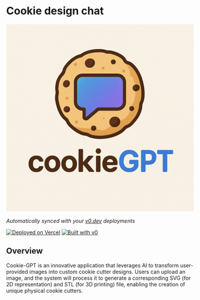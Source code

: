 # Cookie design chat

![logo](./public/logo.png)

_Automatically synced with your [v0.dev](https://v0.dev) deployments_

[![Deployed on Vercel](https://img.shields.io/badge/Deployed%20on-Vercel-black?style=for-the-badge&logo=vercel)](https://vercel.com/ufoo68s-projects/v0-cookie-design-chat)
[![Built with v0](https://img.shields.io/badge/Built%20with-v0.dev-black?style=for-the-badge)](https://v0.dev/chat/projects/e7Yp72tDy1h)

## Overview

Cookie-GPT is an innovative application that leverages AI to transform user-provided images into custom cookie cutter designs. Users can upload an image, and the system will process it to generate a corresponding SVG (for 2D representation) and STL (for 3D printing) file, enabling the creation of unique physical cookie cutters.

